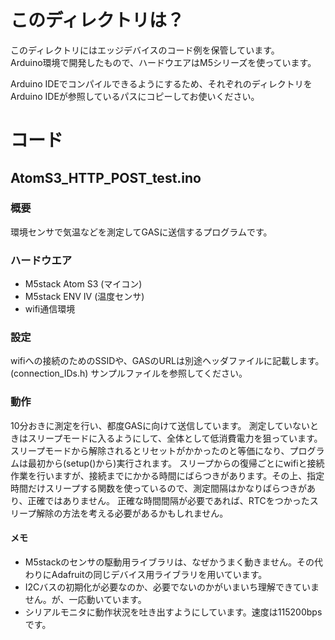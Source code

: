 # このディレクトリは？
このディレクトリにはエッジデバイスのコード例を保管しています。<br>
Arduino環境で開発したもので、ハードウエアはM5シリーズを使っています。

Arduino IDEでコンパイルできるようにするため、それぞれのディレクトリをArduino IDEが参照しているパスにコピーしてお使いください。

# コード
## AtomS3_HTTP_POST_test.ino
### 概要
環境センサで気温などを測定してGASに送信するプログラムです。
### ハードウエア
- M5stack Atom S3 (マイコン)
- M5stack ENV Ⅳ (温度センサ)
- wifi通信環境
### 設定
wifiへの接続のためのSSIDや、GASのURLは別途ヘッダファイルに記載します。(connection_IDs.h)
サンプルファイルを参照してください。
### 動作
10分おきに測定を行い、都度GASに向けて送信しています。
測定していないときはスリープモードに入るようにして、全体として低消費電力を狙っています。
スリープモードから解除されるとリセットがかかったのと等価になり、プログラムは最初から(setup()から)実行されます。
スリープからの復帰ごとにwifiと接続作業を行いますが、接続までにかかる時間にばらつきがあります。その上、指定時間だけスリープする関数を使っているので、測定間隔はかなりばらつきがあり、正確ではありません。
正確な時間間隔が必要であれば、RTCをつかったスリープ解除の方法を考える必要があるかもしれません。
#### メモ
- M5stackのセンサの駆動用ライブラリは、なぜかうまく動きません。その代わりにAdafruitの同じデバイス用ライブラリを用いています。
- I2Cバスの初期化が必要なのか、必要でないのかがいまいち理解できていません。が、一応動いています。
- シリアルモニタに動作状況を吐き出すようにしています。速度は115200bpsです。
